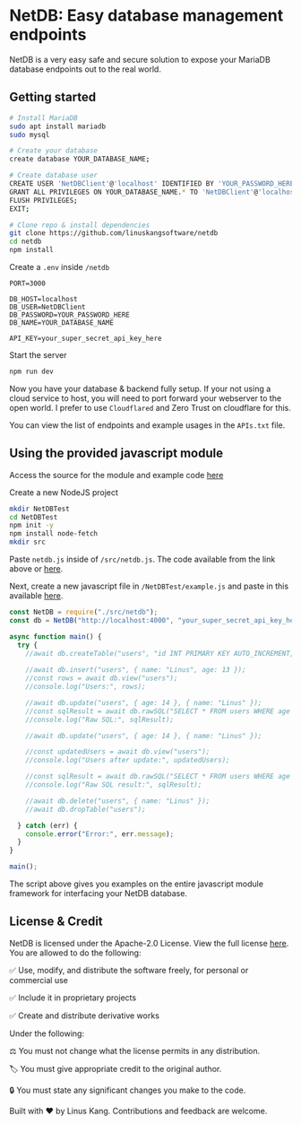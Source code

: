 # NetDB: Easy database management endpoints

NetDB is a very easy safe and secure solution to expose your MariaDB database endpoints out to the real world.

## Getting started

```bash
# Install MariaDB
sudo apt install mariadb
sudo mysql

# Create your database
create database YOUR_DATABASE_NAME;

# Create database user
CREATE USER 'NetDBClient'@'localhost' IDENTIFIED BY 'YOUR_PASSWORD_HERE';
GRANT ALL PRIVILEGES ON YOUR_DATABASE_NAME.* TO 'NetDBClient'@'localhost';
FLUSH PRIVILEGES;
EXIT;

# Clone repo & install dependencies
git clone https://github.com/linuskangsoftware/netdb
cd netdb
npm install
```

Create a ``.env`` inside ``/netdb``

```
PORT=3000

DB_HOST=localhost
DB_USER=NetDBClient
DB_PASSWORD=YOUR_PASSWORD_HERE
DB_NAME=YOUR_DATABASE_NAME

API_KEY=your_super_secret_api_key_here
```

Start the server

```bash
npm run dev
```

Now you have your database & backend fully setup. If your not using a cloud service to host, you will need to port forward your webserver to the open world. I prefer to use ``Cloudflared`` and Zero Trust on cloudflare for this.

You can view the list of endpoints and example usages in the ``APIs.txt`` file.

## Using the provided javascript module

Access the source for the module and example code [here](https://github.com/linuskangsoftware/netdb/tree/main/clientModules/javascriptModule)

Create a new NodeJS project

```bash
mkdir NetDBTest
cd NetDBTest
npm init -y
npm install node-fetch
mkdir src
```

Paste ``netdb.js`` inside of ``/src/netdb.js``. The code available from the link above or [here](https://github.com/linuskangsoftware/netdb/tree/main/clientModules/javascriptModule/netdb.js).

Next, create a new javascript file in ``/NetDBTest/example.js`` and paste in this available [here](https://github.com/linuskangsoftware/netdb/tree/main/clientModules/javascriptModule/example.js).

```javascript
const NetDB = require("./src/netdb");
const db = NetDB("http://localhost:4000", "your_super_secret_api_key_here");

async function main() {
  try {
    //await db.createTable("users", "id INT PRIMARY KEY AUTO_INCREMENT, name VARCHAR(255), age INT");
    
    //await db.insert("users", { name: "Linus", age: 13 });
    //const rows = await db.view("users");
    //console.log("Users:", rows);

    //await db.update("users", { age: 14 }, { name: "Linus" });
    //const sqlResult = await db.rawSQL("SELECT * FROM users WHERE age > ?", [12]);
    //console.log("Raw SQL:", sqlResult);

    //await db.update("users", { age: 14 }, { name: "Linus" });

    //const updatedUsers = await db.view("users");
    //console.log("Users after update:", updatedUsers);

    //const sqlResult = await db.rawSQL("SELECT * FROM users WHERE age > ?", [12]);
    //console.log("Raw SQL result:", sqlResult);

    //await db.delete("users", { name: "Linus" });
    //await db.dropTable("users");

  } catch (err) {
    console.error("Error:", err.message);
  }
}

main();
```

The script above gives you examples on the entire javascript module framework for interfacing your NetDB database.

## License & Credit

NetDB is licensed under the Apache-2.0 License. View the full license [here](https://github.com/linuskangsoftware/netdb/blob/main/LICENSE). You are allowed to do the following:

✅ Use, modify, and distribute the software freely, for personal or commercial use

✅ Include it in proprietary projects

✅ Create and distribute derivative works

Under the following:

⚖️ You must not change what the license permits in any distribution.

🏷️ You must give appropriate credit to the original author.

🔒 You must state any significant changes you make to the code.

Built with ❤️ by Linus Kang. Contributions and feedback are welcome.
